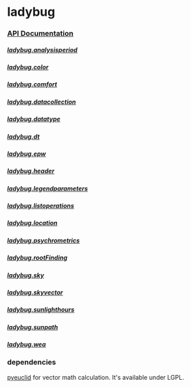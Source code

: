 # ladybug

### [API Documentation](http://ladybug-tools.github.io/ladybug/doc/)

##### [ladybug.analysisperiod](http://ladybug-tools.github.io/ladybug/doc/analysisperiod.m.html)
##### [ladybug.color](http://ladybug-tools.github.io/ladybug/doc/color.m.html)
##### [ladybug.comfort](http://ladybug-tools.github.io/ladybug/doc/comfort.m.html)
##### [ladybug.datacollection](http://ladybug-tools.github.io/ladybug/doc/datacollection.m.html)
##### [ladybug.datatype](http://ladybug-tools.github.io/ladybug/doc/datatype.m.html)
##### [ladybug.dt](http://ladybug-tools.github.io/ladybug/doc/dt.m.html)
##### [ladybug.epw](http://ladybug-tools.github.io/ladybug/doc/epw.m.html)
##### [ladybug.header](http://ladybug-tools.github.io/ladybug/doc/header.m.html)
##### [ladybug.legendparameters](http://ladybug-tools.github.io/ladybug/doc/legendparameters.m.html)
##### [ladybug.listoperations](http://ladybug-tools.github.io/ladybug/doc/listoperations.m.html)
##### [ladybug.location](http://ladybug-tools.github.io/ladybug/doc/location.m.html)
##### [ladybug.psychrometrics](http://ladybug-tools.github.io/ladybug/doc/psychrometrics.m.html)
##### [ladybug.rootFinding](http://ladybug-tools.github.io/ladybug/doc/rootFinding.m.html)
##### [ladybug.sky](http://ladybug-tools.github.io/ladybug/doc/sky.m.html)
##### [ladybug.skyvector](http://ladybug-tools.github.io/ladybug/doc/skyvector.m.html)
##### [ladybug.sunlighthours](http://ladybug-tools.github.io/ladybug/doc/sunlighthours.m.html)
##### [ladybug.sunpath](http://ladybug-tools.github.io/ladybug/doc/sunpath.m.html)
##### [ladybug.wea](http://ladybug-tools.github.io/ladybug/doc/wea.m.html)

### dependencies
[pyeuclid](https://code.google.com/p/pyeuclid/) for vector math calculation. It's available under LGPL.
